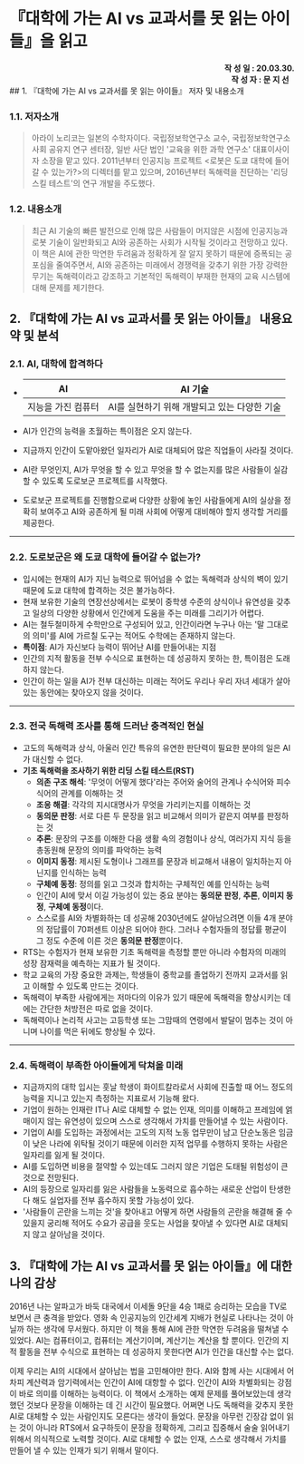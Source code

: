 # 『대학에 가는 AI vs 교과서를 못 읽는 아이들』을 읽고

<div style="text-align: right"><b>작 성 일 : 20.03.30.</b></div>
<div style="text-align: right"><b>작 성 자 : 문 지 선 &nbsp&nbsp</b></div>
## 1. 『대학에 가는 AI vs 교과서를 못 읽는 아이들』 저자 및 내용소개

### 1.1. 저자소개

> 아라이 노리코는 일본의 수학자이다. 국립정보학연구소 교수, 국립정보학연구소 사회 공유지 연구 센터장, 일반 사단 법인 '교육을 위한 과학 연구소' 대표이사이자 소장을 맡고 있다. 2011년부터 인공지능 프로젝트 <로봇은 도쿄 대학에 들어갈 수 있는가?>의 디렉터를 맡고 있으며, 2016년부터 독해력을 진단하는 '리딩 스킬 테스트'의 연구 개발을 주도했다.

### 1.2. 내용소개

> 최근 AI 기술의 빠른 발전으로 인해 많은 사람들이 머지않은 시점에 인공지능과 로봇 기술이 일반화되고 AI와 공존하는 사회가 시작될 것이라고 전망하고 있다. 이 책은 AI에 관한 막연한 두려움과 정확하게 잘 알지 못하기 때문에 증폭되는 공포심을 줄여주면서, AI와 공존하는 미래에서 경쟁력을 갖추기 위한 가장 강력한 무기는 독해력이라고 강조하고 기본적인 독해력이 부재한 현재의 교육 시스템에 대해 문제를 제기한다.



## 2. 『대학에 가는 AI vs 교과서를 못 읽는 아이들』 내용요약 및 분석

### 2.1. AI, 대학에 합격하다

- | AI                 | AI 기술                                      |
  | ------------------ | -------------------------------------------- |
  | 지능을 가진 컴퓨터 | AI를 실현하기 위해 개발되고 있는 다양한 기술 |

- AI가 인간의 능력을 초월하는 특이점은 오지 않는다.

- 지금까지 인간이 도맡아왔던 일자리가 AI로 대체되어 많은 직업들이 사라질 것이다.

- AI란 무엇인지, AI가 무엇을 할 수 있고 무엇을 할 수 없는지를 많은 사람들이 실감할 수 있도록 도로보군 프로젝트를 시작했다.

- 도로보군 프로젝트를 진행함으로써 다양한 상황에 놓인 사람들에게 AI의 실상을 정확히 보여주고 AI와 공존하게 될 미래 사회에 어떻게 대비해야 할지 생각할 거리를 제공한다.

---

### 2.2. 도로보군은 왜 도쿄 대학에 들어갈 수 없는가?

- 입시에는 현재의 AI가 지닌 능력으로 뛰어넘을 수 없는 독해력과 상식의 벽이 있기 때문에 도쿄 대학에 합격하는 것은 불가능하다.
- 현재 보유한 기술의 연장선상에서는 로봇이 중학생 수준의 상식이나 유연성을 갖추고 일상의 다양한 상황에서 인간에게 도움을 주는 미래를 그리기가 어렵다.
- AI는 철두철미하게 수학만으로 구성되어 있고, 인간이라면 누구나 아는 '말 그대로의 의미'를 AI에 가르칠 도구는 적어도 수학에는 존재하지 않는다.
- **특이점**: AI가 자신보다 능력이 뛰어난 AI를 만들어내는 지점
- 인간의 지적 활동을 전부 수식으로 표현하는 데 성공하지 못하는 한, 특이점은 도래하지 않는다.
- 인간이 하는 일을 AI가 전부 대신하는 미래는 적어도 우리나 우리 자녀 세대가 살아 있는 동안에는 찾아오지 않을 것이다.

---

### 2.3. 전국 독해력 조사를 통해 드러난 충격적인 현실

- 고도의 독해력과 상식, 아울러 인간 특유의 유연한 판단력이 필요한 분야의 일은 AI가 대신할 수 없다.
- **기초 독해력을 조사하기 위한 리딩 스킬 테스트(RST)**
  - **의존 구조 해석**: '무엇이 어떻게 했다'라는 주어와 술어의 관계나 수식어와 피수식어의 관계를 이해하는 것
  - **조응 해결**: 각각의 지시대명사가 무엇을 가리키는지를 이해하는 것
  - **동의문 판정**: 서로 다른 두 문장을 읽고 비교해서 의미가 같은지 여부를 판정하는 것
  - **추론**: 문장의 구조를 이해한 다음 생활 속의 경험이나 상식, 여러가지 지식 등을 총동원해 문장의 의미를 파악하는 능력
  - **이미지 동정**: 제시된 도형이나 그래프를 문장과 비교해서 내용이 일치하는지 아닌지를 인식하는 능력
  - **구체예 동정**: 정의를 읽고 그것과 합치하는 구체적인 예를 인식하는 능력
  - 인간이 AI에 맞서 이길 가능성이 있는 중요 분야는 **동의문 판정**, **추론**, **이미지 동정**, **구체예 동정**이다.
  - 스스로를 AI와 차별화하는 데 성공해 2030년에도 살아남으려면 이들 4개 분야의 정답률이 70퍼센트 이상은 되어야 한다. 그러나 수험자들의 정답률 평균이 그 정도 수준에 이른 것은 **동의문 판정**뿐이다.
- RTS는 수험자가 현재 보유한 기초 독해력을 측정할 뿐만 아니라 수험자의 미래의 성장 잠재력을 예측하는 지표가 될 것이다.
- 학교 교육의 가장 중요한 과제는, 학생들이 중학교를 졸업하기 전까지 교과서를 읽고 이해할 수 있도록 만드는 것이다.
- 독해력이 부족한 사람에게는 저마다의 이유가 있기 때문에 독해력을 향상시키는 데에는 간단한 처방전은 따로 없을 것이다.
- 독해력이나 논리적 사고는 고등학생 또는 그맘때의 연령에서 발달이 멈추는 것이 아니며 나이를 먹은 뒤에도 향상될 수 있다.

---

### 2.4. 독해력이 부족한 아이들에게 닥쳐올 미래

- 지금까지의 대학 입시는 훗날 학생이 화이트칼라로서 사회에 진출할 때 어느 정도의 능력을 지니고 있는지 측정하는 지표로서 기능해 왔다.
- 기업이 원하는 인재란 IT나 AI로 대체할 수 없는 인재, 의미를 이해하고 프레임에 얽매이지 않는 유연성이 있으며 스스로 생각해서 가치를 만들어낼 수 있는 사람이다.
- 기업이 AI를 도입하는 과정에서는 고도의 지적 노동 업무만이 남고 단순노동은 임금이 낮은 나라에 위탁될 것이기 때문에 이러한 지적 업무를 수행하지 못하는 사람은 일자리를 잃게 될 것이다.
- AI를 도입하면 비용을 절약할 수 있는데도 그러지 않은 기업은 도태될 위험성이 큰 것으로 전망된다.
- AI의 등장으로 일자리를 잃은 사람들을 노동력으로 흡수하는 새로운 산업이 탄생한다 해도 실업자를 전부 흡수하지 못할 가능성이 있다. 
- '사람들이 곤란을 느끼는 것'을 찾아내고 어떻게 하면 사람들의 곤란을 해결해 줄 수 있을지 궁리해 적어도 수요가 공급을 웃도는 사업을 찾아낼 수 있다면 AI로 대체되지 않고 살아남을 것이다.



## 3. 『대학에 가는 AI vs 교과서를 못 읽는 아이들』에 대한 나의 감상

2016년 나는 알파고가 바둑 대국에서 이세돌 9단을 4승 1패로 승리하는 모습을 TV로 보면서 큰 충격을 받았다. 영화 속 인공지능의 인간세계 지배가 현실로 나타나는 것이 아닐까 하는 생각에 무서웠다. 하지만 이 책을 통해 AI에 관한 막연한 두려움을 떨쳐낼 수 있었다. AI는 컴퓨터이고, 컴퓨터는 계산기이며, 계산기는 계산을 할 뿐이다. 인간의 지적 활동을 전부 수식으로 표현하는 데 성공하지 못한다면 AI가 인간을 대신할 수는 없다.

이제 우리는 AI의 시대에서 살아남는 법을 고민해야만 한다. AI와 함께 사는 시대에서 어차피 계산력과 암기력에서는 인간이 AI에 대항할 수 없다. 인간이 AI와 차별화되는 강점이 바로 의미를 이해하는 능력이다. 이 책에서 소개하는 예제 문제를 풀어보았는데 생각했던 것보다 문장을 이해하는 데 긴 시간이 필요했다. 어쩌면 나도 독해력을 갖추지 못한 AI로 대체할 수 있는 사람인지도 모른다는 생각이 들었다. 문장을 아무런 긴장감 없이 읽는 것이 아니라 RTS에서 요구하듯이 문장을 정확하게, 그리고 집중해서 술술 읽어내기 위해서 의식적으로 노력할 것이다. AI로 대체할 수 없는 인재, 스스로 생각해서 가치를 만들어 낼 수 있는 인재가 되기 위해서 말이다.